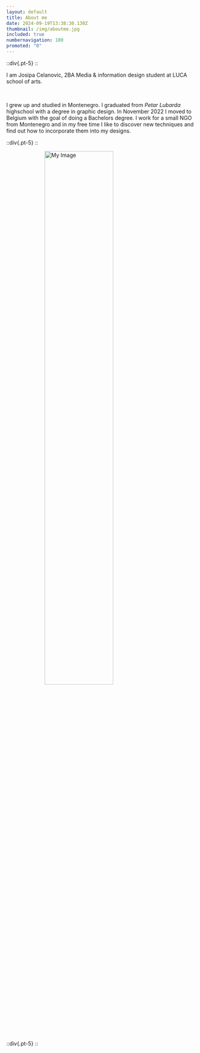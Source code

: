 ```yaml
---
layout: default
title: About me
date: 2024-09-19T13:38:30.130Z
thumbnail: /img/aboutme.jpg
included: true
numbernavigation: 100
promoted: "0"
---
```

::div{.pt-5}
::

I am Josipa Celanovic, 2BA Media & information design student at LUCA school of arts.
<!--more-->
<br>

I grew up and studied in Montenegro. I graduated from _Petar Lubarda_ highschool with a degree in graphic design.
In November 2022 I moved to Belgium with the goal of doing a Bachelors degree.
I work for a small NGO from Montenegro and in my free time I like to discover new techniques and find out how to incorporate them into my designs. 


::div{.pt-5}
::
<br>

<!-- ![My Visualisation](/img/avatar.png) -->
<img src="img/avatar_t.png" alt="My Image" width="600"/>
::div{.pt-5}
::
<br>

<style>
img {
  display: block;
  margin-left: auto;
  margin-right: auto;
  width: 60%;
}
</style>